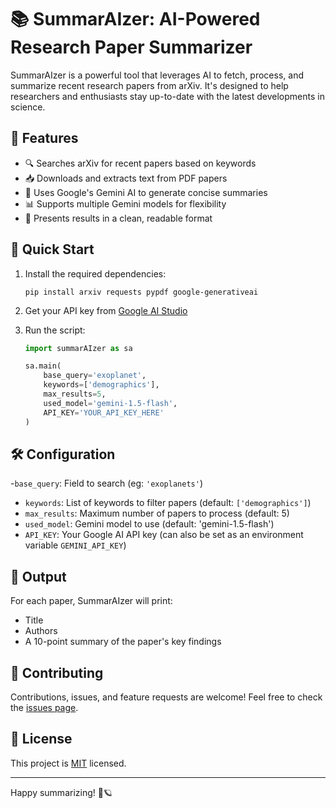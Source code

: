 # 📚 SummarAIzer: AI-Powered Research Paper Summarizer

SummarAIzer is a powerful tool that leverages AI to fetch, process, and summarize recent research papers from arXiv. It's designed to help researchers and enthusiasts stay up-to-date with the latest developments in science.

## 🌟 Features

- 🔍 Searches arXiv for recent papers based on keywords
- 📥 Downloads and extracts text from PDF papers
- 🤖 Uses Google's Gemini AI to generate concise summaries
- 📊 Supports multiple Gemini models for flexibility
- 🎨 Presents results in a clean, readable format

## 🚀 Quick Start

1. Install the required dependencies:
   ```
   pip install arxiv requests pypdf google-generativeai
   ```

2. Get your API key from [Google AI Studio](https://aistudio.google.com/app/apikey)

3. Run the script:
   ```python
   import summarAIzer as sa

   sa.main(
       base_query='exoplanet',
       keywords=['demographics'],
       max_results=5,
       used_model='gemini-1.5-flash',
       API_KEY='YOUR_API_KEY_HERE'
   )
   ```

## 🛠️ Configuration

-`base_query`: Field to search (eg: `'exoplanets'`)
- `keywords`: List of keywords to filter papers (default: `['demographics']`)
- `max_results`: Maximum number of papers to process (default: 5)
- `used_model`: Gemini model to use (default: 'gemini-1.5-flash')
- `API_KEY`: Your Google AI API key (can also be set as an environment variable `GEMINI_API_KEY`)

## 📝 Output

For each paper, SummarAIzer will print:
- Title
- Authors
- A 10-point summary of the paper's key findings

## 🤝 Contributing

Contributions, issues, and feature requests are welcome! Feel free to check the [issues page](link-to-issues).

## 📄 License

This project is [MIT](link-to-license) licensed.

---

Happy summarizing! 🚀🪐

